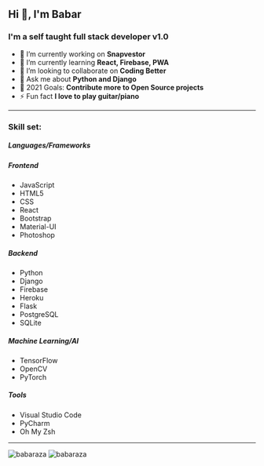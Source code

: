 ## Hi 👋, I'm Babar

### I'm a self taught full stack developer v1.0

- 🔭 I’m currently working on **Snapvestor**
- 🌱 I’m currently learning **React, Firebase, PWA**
- 👯 I’m looking to collaborate on **Coding Better**
- 💬 Ask me about **Python and Django**
- 🥅 2021 Goals: **Contribute more to Open Source projects**
- ⚡ Fun fact **I love to play guitar/piano**
  
  

------



### Skill set:

##### Languages/Frameworks

##### Frontend

- JavaScript
- HTML5
- CSS
- React
- Bootstrap
- Material-UI
- Photoshop

##### Backend

- Python
- Django
- Firebase
- Heroku
- Flask
- PostgreSQL
- SQLite

##### Machine Learning/AI

- TensorFlow
- OpenCV
- PyTorch

##### Tools

- Visual Studio Code
- PyCharm
- Oh My Zsh
  
  

---

<img src="https://github-readme-stats.vercel.app/api/top-langs/?username=babaraza&layout=compact&hide=html" alt="babaraza" /> 
<img src="https://github-readme-stats.vercel.app/api?username=babaraza&show_icons=true&hide_border=true" alt="babaraza" />
